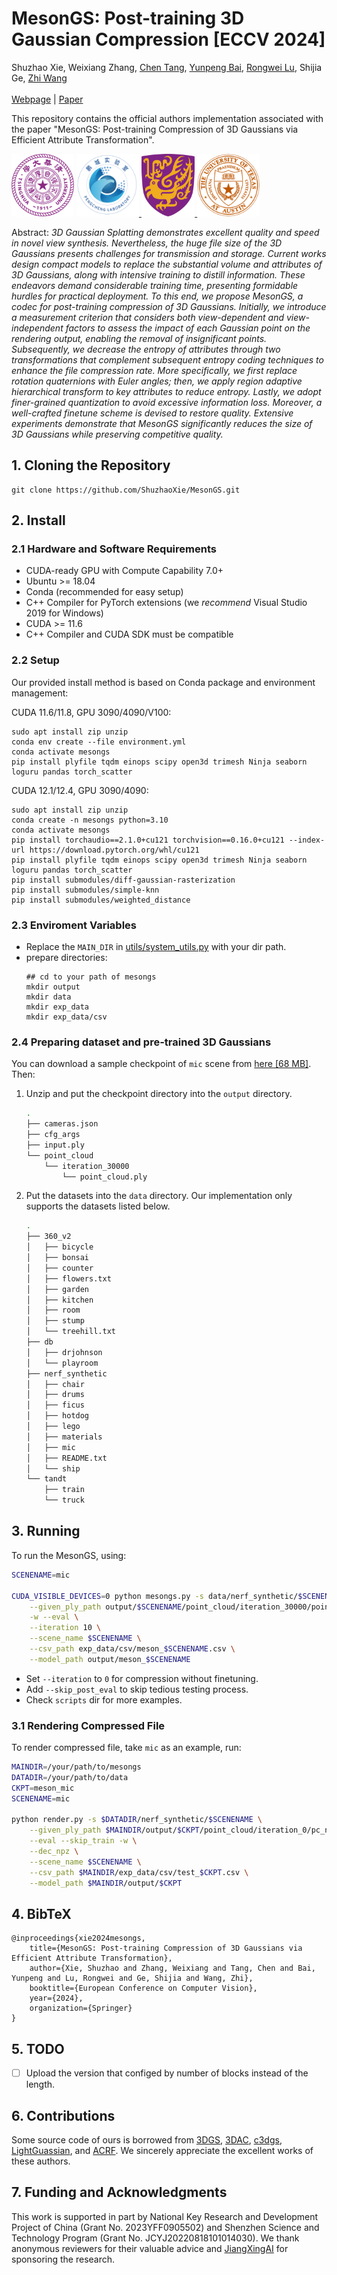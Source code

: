 # MesonGS: Post-training 3D Gaussian Compression [ECCV 2024]
Shuzhao Xie,
Weixiang Zhang, 
<a href="https://www.chentang.cc">Chen Tang</a>,
<a href="https://bbaaii.github.io/">Yunpeng Bai</a>,
<a href="">Rongwei Lu</a>,
Shijia Ge,
<a href="http://zwang.inflexionlab.org">Zhi Wang</a> 
<br><br>
[Webpage](https://shuzhaoxie.github.io/mesongs/) | [Paper](https://shuzhaoxie.github.io/data/24-eccv-mesongs.pdf) <br>

<!-- ![Teaser image](assets/teaser.png) -->

This repository contains the official authors implementation associated with the paper "MesonGS: Post-training Compression of 3D Gaussians via Efficient Attribute Transformation".


<a href="https://www.tsinghua.edu.cn/"><img height="100" src="assets/thu_logo.png"></a>
<a href="https://www.pcl.ac.cn/"><img height="100" src="assets/pcl_logo.png"> </a>
<a href="https://www.cuhk.edu.hk/"><img height="100" src="assets/cuhk_logo.png"> </a>
<a href="https://www.utexas.edu/"><img height="100" src="assets/ut_logo.png"> </a> 



Abstract: *3D Gaussian Splatting demonstrates excellent quality and speed in novel view synthesis. Nevertheless, the huge file size of the 3D Gaussians presents challenges for transmission and storage. Current works design compact models to replace the substantial volume and attributes of 3D Gaussians, along with intensive training to distill information. These endeavors demand considerable training time, presenting formidable hurdles for practical deployment. To this end, we propose MesonGS, a codec for post-training compression of 3D Gaussians. Initially, we introduce a measurement criterion that considers both view-dependent and view-independent factors to assess the impact of each Gaussian point on the rendering output, enabling the removal of insignificant points. Subsequently, we decrease the entropy of attributes through two transformations that complement subsequent entropy coding techniques to enhance the file compression rate. More specifically, we first replace rotation quaternions with Euler angles; then, we apply region adaptive hierarchical transform to key attributes to reduce entropy. Lastly, we adopt finer-grained quantization to avoid excessive information loss. Moreover, a well-crafted finetune scheme is devised to restore quality. Extensive experiments demonstrate that MesonGS significantly reduces the size of 3D Gaussians while preserving competitive quality.*



## 1. Cloning the Repository

```shell
git clone https://github.com/ShuzhaoXie/MesonGS.git
```

## 2. Install

### 2.1 Hardware and Software Requirements

- CUDA-ready GPU with Compute Capability 7.0+
- Ubuntu >= 18.04
- Conda (recommended for easy setup)
- C++ Compiler for PyTorch extensions (we *recommend* Visual Studio 2019 for Windows)
- CUDA >= 11.6
- C++ Compiler and CUDA SDK must be compatible

### 2.2 Setup

Our provided install method is based on Conda package and environment management:

CUDA 11.6/11.8, GPU 3090/4090/V100: 

```shell
sudo apt install zip unzip
conda env create --file environment.yml
conda activate mesongs
pip install plyfile tqdm einops scipy open3d trimesh Ninja seaborn loguru pandas torch_scatter
```

CUDA 12.1/12.4, GPU 3090/4090:

```shell
sudo apt install zip unzip
conda create -n mesongs python=3.10
conda activate mesongs
pip install torchaudio==2.1.0+cu121 torchvision==0.16.0+cu121 --index-url https://download.pytorch.org/whl/cu121
pip install plyfile tqdm einops scipy open3d trimesh Ninja seaborn loguru pandas torch_scatter
pip install submodules/diff-gaussian-rasterization
pip install submodules/simple-knn
pip install submodules/weighted_distance
```

### 2.3 Enviroment Variables
* Replace the `MAIN_DIR` in [utils/system_utils.py](utils/system_utils.py) with your dir path.
* prepare directories: 
  ```
  ## cd to your path of mesongs
  mkdir output
  mkdir data
  mkdir exp_data
  mkdir exp_data/csv
  ```

### 2.4 Preparing dataset and pre-trained 3D Gaussians
You can download a sample checkpoint of `mic` scene from [here [68 MB]](https://drive.google.com/file/d/1VqDNh7lHraWrA7uj8Dhw62pyZgr_kzLy/view?usp=drive_link). Then:
1. Unzip and put the checkpoint directory into the `output` directory. 

    ```bash
    .
    ├── cameras.json
    ├── cfg_args
    ├── input.ply
    └── point_cloud
        └── iteration_30000
            └── point_cloud.ply
    ```
2. Put the datasets into the `data` directory. Our implementation only supports the datasets listed below.
    ```bash
    .
    ├── 360_v2
    │   ├── bicycle
    │   ├── bonsai
    │   ├── counter
    │   ├── flowers.txt
    │   ├── garden
    │   ├── kitchen
    │   ├── room
    │   ├── stump
    │   └── treehill.txt
    ├── db
    │   ├── drjohnson
    │   └── playroom
    ├── nerf_synthetic
    │   ├── chair
    │   ├── drums
    │   ├── ficus
    │   ├── hotdog
    │   ├── lego
    │   ├── materials
    │   ├── mic
    │   ├── README.txt
    │   └── ship
    └── tandt
        ├── train
        └── truck
    ```

## 3. Running

To run the MesonGS, using:

```bash
SCENENAME=mic

CUDA_VISIBLE_DEVICES=0 python mesongs.py -s data/nerf_synthetic/$SCENENAME \
    --given_ply_path output/$SCENENAME/point_cloud/iteration_30000/point_cloud.ply \
    -w --eval \
    --iteration 10 \
    --scene_name $SCENENAME \
    --csv_path exp_data/csv/meson_$SCENENAME.csv \
    --model_path output/meson_$SCENENAME
```

* Set `--iteration` to `0` for compression without finetuning. 
* Add `--skip_post_eval` to skip tedious testing process.
* Check `scripts` dir for more examples.


### 3.1 Rendering Compressed File
To render compressed file, take `mic` as an example, run:
```bash
MAINDIR=/your/path/to/mesongs
DATADIR=/your/path/to/data
CKPT=meson_mic
SCENENAME=mic

python render.py -s $DATADIR/nerf_synthetic/$SCENENAME \
    --given_ply_path $MAINDIR/output/$CKPT/point_cloud/iteration_0/pc_npz/bins.zip \
    --eval --skip_train -w \
    --dec_npz \
    --scene_name $SCENENAME \
    --csv_path $MAINDIR/exp_data/csv/test_$CKPT.csv \
    --model_path $MAINDIR/output/$CKPT
```

<section class="section" id="BibTeX">
  <div class="container is-max-desktop content">
    <h2 class="title">4. BibTeX</h2>
    <pre><code>@inproceedings{xie2024mesongs,
    title={MesonGS: Post-training Compression of 3D Gaussians via Efficient Attribute Transformation},
    author={Xie, Shuzhao and Zhang, Weixiang and Tang, Chen and Bai, Yunpeng and Lu, Rongwei and Ge, Shijia and Wang, Zhi},
    booktitle={European Conference on Computer Vision},
    year={2024},
    organization={Springer}
}
</code></pre>
  </div>
</section>

## 5. TODO
- [ ] Upload the version that configed by number of blocks instead of the length.

## 6. Contributions
Some source code of ours is borrowed from [3DGS](https://github.com/graphdeco-inria/gaussian-splatting), [3DAC](https://github.com/fatPeter/ThreeDAC), [c3dgs](https://github.com/KeKsBoTer/c3dgs), [LightGuassian](https://github.com/VITA-Group/LightGaussian), and [ACRF](https://github.com/fatPeter/ACRF). We sincerely appreciate the excellent works of these authors.

## 7. Funding and Acknowledgments

This work is supported in part by National Key Research and Development Project of China (Grant No. 2023YFF0905502) and Shenzhen Science and Technology Program (Grant No. JCYJ20220818101014030). We thank anonymous reviewers for their valuable advice and [JiangXingAI](https://www.jiangxingai.com/) for sponsoring the research.